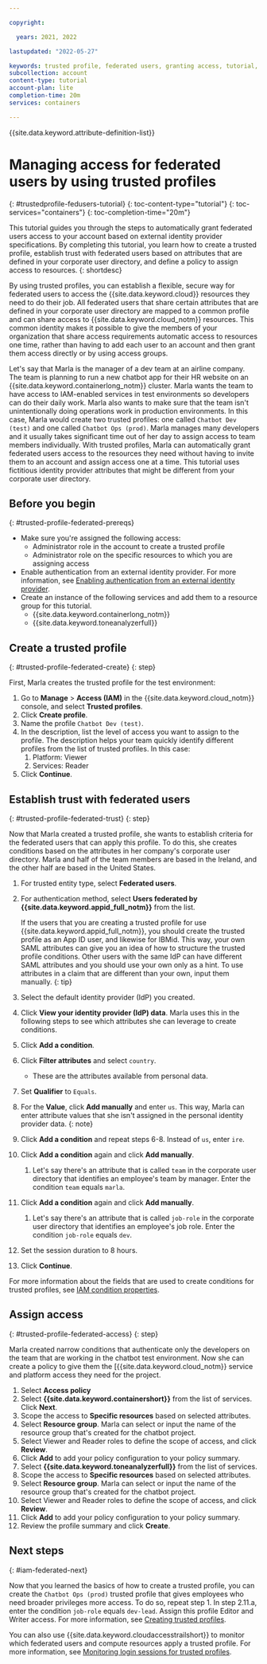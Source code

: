```yaml
---

copyright:

  years: 2021, 2022

lastupdated: "2022-05-27"

keywords: trusted profile, federated users, granting access, tutorial, IAM trusted profile, trust relationship, establish trust, trust policy, trusted entity, assume access, apply access
subcollection: account
content-type: tutorial
account-plan: lite 
completion-time: 20m
services: containers

---
```


{{site.data.keyword.attribute-definition-list}}

# Managing access for federated users by using trusted profiles
{: #trustedprofile-fedusers-tutorial}
{: toc-content-type="tutorial"} 
{: toc-services="containers"}
{: toc-completion-time="20m"}

This tutorial guides you through the steps to automatically grant federated users access to your account based on external identity provider specifications. By completing this tutorial, you learn how to create a trusted profile, establish trust with federated users based on attributes that are defined in your corporate user directory, and define a policy to assign access to resources.
{: shortdesc}

By using trusted profiles, you can establish a flexible, secure way for federated users to access the {{site.data.keyword.cloud}} resources they need to do their job. All federated users that share certain attributes that are defined in your corporate user directory are mapped to a common profile and can share access to {{site.data.keyword.cloud_notm}} resources. This common identity makes it possible to give the members of your organization that share access requirements automatic access to resources one time, rather than having to add each user to an account and then grant them access directly or by using access groups.

Let's say that Marla is the manager of a dev team at an airline company. The team is planning to run a new chatbot app for their HR website on an {{site.data.keyword.containerlong_notm}} cluster. Marla wants the team to have access to IAM-enabled services in test environments so developers can do their daily work. Marla also wants to make sure that the team isn't unintentionally doing operations work in production environments. In this case, Marla would create two trusted profiles: one called `Chatbot Dev (test)` and one called `Chatbot Ops (prod)`. Marla manages many developers and it usually takes significant time out of her day to assign access to team members individually. With trusted profiles, Marla can automatically grant federated users access to the resources they need without having to invite them to an account and assign access one at a time. This tutorial uses fictitious identity provider attributes that might be different from your corporate user directory. 

## Before you begin
{: #trusted-profile-federated-prereqs}

* Make sure you're assigned the following access: 
   * Administrator role in the account to create a trusted profile
   * Administrator role on the specific resources to which you are assigning access
* Enable authentication from an external identity provider. For more information, see [Enabling authentication from an external identity provider](/docs/account?topic=account-idp-integration).
* Create an instance of the following services and add them to a resource group for this tutorial.
   * {{site.data.keyword.containerlong_notm}}
   * {{site.data.keyword.toneanalyzerfull}}

## Create a trusted profile
{: #trusted-profile-federated-create}
{: step}

First, Marla creates the trusted profile for the test environment:

1. Go to **Manage** > **Access (IAM)** in the {{site.data.keyword.cloud_notm}} console, and select **Trusted profiles**.
2. Click **Create profile**.
3. Name the profile `Chatbot Dev (test)`.
4. In the description, list the level of access you want to assign to the profile. The description helps your team quickly identify different profiles from the list of trusted profiles. In this case:
   1. Platform: Viewer
   2. Services: Reader
5. Click **Continue**.

## Establish trust with federated users 
{: #trusted-profile-federated-trust}
{: step}

Now that Marla created a trusted profile, she wants to establish criteria for the federated users that can apply this profile. To do this, she creates conditions based on the attributes in her company's corporate user directory. Marla and half of the team members are based in the Ireland, and the other half are based in the United States. 

1. For trusted entity type, select **Federated users**.
1. For authentication method, select **Users federated by {{site.data.keyword.appid_full_notm}}** from the list.

   If the users that you are creating a trusted profile for use {{site.data.keyword.appid_full_notm}}, you should create the trusted profile as an App ID user, and likewise for IBMid. This way, your own SAML attributes can give you an idea of how to structure the trusted profile conditions. Other users with the same IdP can have different SAML attributes and you should use your own only as a hint. To use attributes in a claim that are different than your own, input them manually. 
   {: tip}

1. Select the default identity provider (IdP) you created.
1. Click **View your identity provider (IdP) data**. Marla uses this in the following steps to see which attributes she can leverage to create conditions.
1. Click **Add a condition**.
1. Click **Filter attributes** and select `country`.
    * These are the attributes available from personal data.
1. Set **Qualifier** to `Equals`.
1. For the **Value**, click **Add manually** and enter `us`.
    This way, Marla can enter attribute values that she isn't assigned in the personal identity provider data.
    {: note}

1. Click **Add a condition** and repeat steps 6-8. Instead of `us`, enter `ire`.
1. Click **Add a condition** again and click **Add manually**. 
    1. Let's say there's an attribute that is called `team` in the corporate user directory that identifies an employee's team by manager. Enter the condition `team` equals `marla`.
1. Click **Add a condition** again and click **Add manually**. 
    1. Let's say there's an attribute that is called `job-role` in the corporate user directory that identifies an employee's job role. Enter the condition `job-role` equals `dev`.
1. Set the session duration to 8 hours.
1. Click **Continue**.

For more information about the fields that are used to create conditions for trusted profiles, see [IAM condition properties](/docs/account?topic=account-iam-condition-properties).

## Assign access
{: #trusted-profile-federated-access}
{: step}

Marla created narrow conditions that authenticate only the developers on the team that are working in the chatbot test environment. Now she can create a policy to give them the [{{site.data.keyword.cloud_notm}} service and platform access they need for the project. 

1. Select **Access policy**
1. Select **{{site.data.keyword.containershort}}** from the list of services. Click **Next**.
1. Scope the access to **Specific resources** based on selected attributes. 
1. Select **Resource group**. Marla can select or input the name of the resource group that's created for the chatbot project.
1. Select Viewer and Reader roles to define the scope of access, and click **Review**. 
1. Click **Add** to add your policy configuration to your policy summary.
1. Select **{{site.data.keyword.toneanalyzerfull}}** from the list of services. 
1. Scope the access to **Specific resources** based on selected attributes. 
1. Select **Resource group**. Marla can select or input the name of the resource group that's created for the chatbot project.
1. Select Viewer and Reader roles to define the scope of access, and click **Review**. 
1. Click **Add** to add your policy configuration to your policy summary.
1. Review the profile summary and click **Create**.  

## Next steps
{: #iam-federated-next}

Now that you learned the basics of how to create a trusted profile, you can create the `Chatbot Ops (prod)` trusted profile that gives employees who need broader privileges more access. To do so, repeat step 1. In step 2.11.a, enter the condition `job-role` equals `dev-lead`. Assign this profile Editor and Writer access. For more information, see [Creating trusted profiles](/docs/account?topic=account-create-trusted-profile&interface=ui).

You can also use {{site.data.keyword.cloudaccesstrailshort}} to monitor which federated users and compute resources apply a trusted profile. For more information, see [Monitoring login sessions for trusted profiles](/docs/account?topic=account-trusted-profile-monitor).